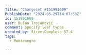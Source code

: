 ```yaml
---
Title: "Changeset #151991609"
PublishDate: "2024-05-29T14:07:53Z"
id: 151991609
user: Dušan Trojanović
comment: Specify leaf types
created_by: StreetComplete 57.4
tags:
  - Montenegro

---
```

